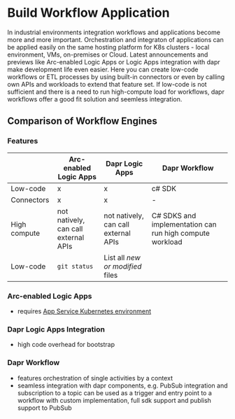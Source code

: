 # Build Workflow Application

In industrial environments integration workflows and applications become more and more important.
Orchestration and integraton of applications can be applied easily on the same hosting platform for K8s clusters - local environment, VMs, on-premises or Cloud.
Latest announcements and previews like Arc-enabled Logic Apps or Logic Apps integration with dapr make development life even easier.
Here you can create low-code workflows or ETL processes by using built-in connectors or even by calling own APIs and workloads to extend that feature set.
If low-code is not sufficient and there is a need to run high-compute load for workflows, dapr workflows offer a good fit solution and seemless integration.

## Comparison of Workflow Engines

### Features

| | Arc-enabled Logic Apps | Dapr Logic Apps | Dapr Workflow |
| --- | --- | --- | --- |
| Low-code | x | x | c# SDK |
| Connectors | x | x | - |
| High compute | not natively, can call external APIs | not natively, can call external APIs | C# SDKS and implementation can run high compute workload|
| Low-code | `git status` | List all *new or modified* files | |

### Arc-enabled Logic Apps

- requires [App Service Kubernetes environment](https://learn.microsoft.com/en-us/azure/app-service/manage-create-arc-environment?tabs=bash#install-the-app-service-extension)

### Dapr Logic Apps Integration

- high code overhead for bootstrap

### Dapr Workflow

- features orchestration of single activities by a context
- seamless integration with dapr components, e.g. PubSub integration and subscription to a topic can be used as a trigger and entry point to a workflow with custom implementation, full sdk support and publish support to PubSub
